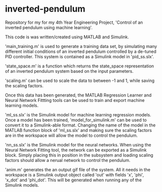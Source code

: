 # inverted-pendulum
Repository for my for my 4th Year Engineering Project, 'Control of an inverted pendulum using machine learning'.

This code is was written/created using MATLAB and Simulink.

'main_training.m' is used to generate a training data set, by simulating many different initial conditions of an inverted pendulum controlled by a de-tuned PID controller. This system is contained as a Simulink model in 'pid_ss.slx'.

'state_space.m' is a function which returns the state_space representation of an inverted pendulum system based on the input parameters.

'scaling.m' can be used to scale the data to between -1 and 1, while saving the scaling factors.

Once this data has been generated, the MATLAB Regression Learner and Neural Network Fittting tools can be used to train and export machine learning models.

'ml_ss.slx' is the Simulink model for machine learning regression models. Once a model has been trained, 'model_for_simulink.m' can be used to convert it to a Simulink-able format. Changing the name of the model in the MATLAB function block of 'ml_ss.slx' and making sure the scaling factors are in the workspace will allow the model to control the pendulum.

'nn_ss.slx' is the Simulink model for the neural networks. When using the Neural Network Fitting tool, the network can be exported as a Simulink block. Simply placing this in position in the subsystem and loading scaling factors should allow a nerual network to control the pendulum.

'anim.m' generates the an output gif file of the system. All it needs in the workspace is a Simulink output object called 'out' with fields 'x', 'phi', 'x_dot' and 'phi_dot'. This will be generated when running any of the Simulink models.
